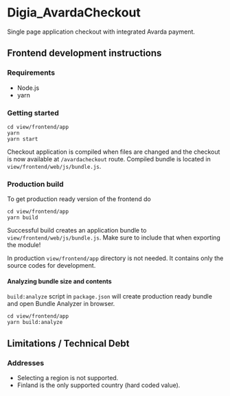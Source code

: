 # Digia_AvardaCheckout
Single page application checkout with integrated Avarda payment.

## Frontend development instructions

### Requirements

- Node.js
- yarn

### Getting started

```shell
cd view/frontend/app
yarn
yarn start
```

Checkout application is compiled when files are changed and the checkout is now available at `/avardacheckout` route. Compiled bundle is located in `view/frontend/web/js/bundle.js`.

### Production build
To get production ready version of the frontend do

```shell
cd view/frontend/app
yarn build
```

Successful build creates an application bundle to `view/frontend/web/js/bundle.js`. Make sure to include that when exporting the module!

In production `view/frontend/app` directory is not needed. It contains only the source codes for development.

#### Analyzing bundle size and contents

`build:analyze` script in `package.json` will create production ready bundle and open Bundle Analyzer in browser.

```shell
cd view/frontend/app
yarn build:analyze
```

## Limitations / Technical Debt

### Addresses

- Selecting a region is not supported.
- Finland is the only supported country (hard coded value).
